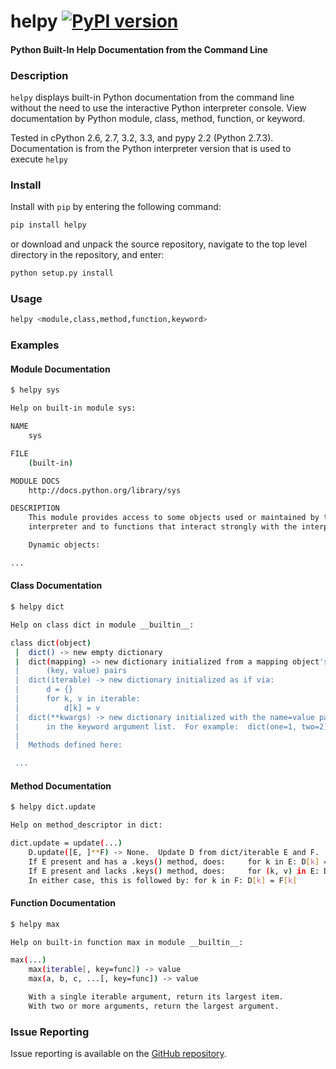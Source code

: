 helpy   [![PyPI version](https://badge.fury.io/py/helpy.png)](https://pypi.python.org/pypi/helpy)
=======

#### Python Built-In Help Documentation from the Command Line

### Description

`helpy` displays built-in Python documentation from the command line without the need to use the interactive Python interpreter console. View documentation by Python module, class, method, function, or keyword.

Tested in cPython 2.6, 2.7, 3.2, 3.3, and pypy 2.2 (Python 2.7.3).  Documentation is from the Python interpreter version that is used to execute `helpy`

### Install

Install with `pip` by entering the following command:

``` bash
pip install helpy
```

or download and unpack the source repository, navigate to the top level directory in the repository, and enter:

``` bash
python setup.py install
```

### Usage

``` bash
helpy <module,class,method,function,keyword>
```

### Examples

#### Module Documentation

``` bash
$ helpy sys

Help on built-in module sys:

NAME
    sys

FILE
    (built-in)

MODULE DOCS
    http://docs.python.org/library/sys

DESCRIPTION
    This module provides access to some objects used or maintained by the
    interpreter and to functions that interact strongly with the interpreter.

    Dynamic objects:

...
```

#### Class Documentation

``` bash
$ helpy dict

Help on class dict in module __builtin__:

class dict(object)
 |  dict() -> new empty dictionary
 |  dict(mapping) -> new dictionary initialized from a mapping object's
 |      (key, value) pairs
 |  dict(iterable) -> new dictionary initialized as if via:
 |      d = {}
 |      for k, v in iterable:
 |          d[k] = v
 |  dict(**kwargs) -> new dictionary initialized with the name=value pairs
 |      in the keyword argument list.  For example:  dict(one=1, two=2)
 |
 |  Methods defined here:

 ...
```

#### Method Documentation

``` bash
$ helpy dict.update

Help on method_descriptor in dict:

dict.update = update(...)
    D.update([E, ]**F) -> None.  Update D from dict/iterable E and F.
    If E present and has a .keys() method, does:     for k in E: D[k] = E[k]
    If E present and lacks .keys() method, does:     for (k, v) in E: D[k] = v
    In either case, this is followed by: for k in F: D[k] = F[k]
```

#### Function Documentation

``` bash
$ helpy max

Help on built-in function max in module __builtin__:

max(...)
    max(iterable[, key=func]) -> value
    max(a, b, c, ...[, key=func]) -> value

    With a single iterable argument, return its largest item.
    With two or more arguments, return the largest argument.
```

### Issue Reporting

Issue reporting is available on the [GitHub repository](https://github.com/chrissimpkins/helpy/issues).
